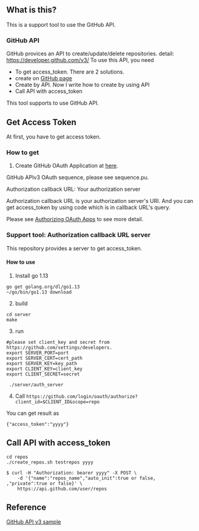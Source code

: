## What is this?
This is a support tool to use the GitHub API.

### GitHub API

GitHub provices an API to create/update/delete repositories. detail: https://developer.github.com/v3/
To use this API, you need 
- To get access_token. There are 2 solutions.
 - create on [GitHub page](https://github.com/settings/tokens/new)
 - Create by API. Now I write how to create by using API
- Call API with access_token

This tool supports to use GitHub API.

## Get Access Token

At first, you have to get access token.

### How to get

1. Create GitHub OAuth Application at [here](https://github.com/settings/applications/new).

GitHub APIv3 OAuth sequence, please see sequence.pu.

Authorization callback URL: Your authorization server

Authorization callback URL is your authorization server's URI.
And you can get access_token by using code which is in callback URL's query.

Please see [Authorizing OAuth Apps](https://developer.github.com/apps/building-oauth-apps/authorizing-oauth-apps/) to see more detail.

### Support tool: Authorization callback URL server

This repository provides a server to get access_token.
#### How to use

1. Install go 1.13

```
go get golang.org/dl/go1.13
~/go/bin/go1.13 download
```

2. build

```
cd server
make
```

3. run

```
#please set client_key and secret from  https://github.com/settings/developers.
export SERVER_PORT=port
export SERVER_CERT=cert_path
export SERVER_KEY=key_path
export CLIENT_KEY=client_key
export CLIENT_SECRET=secret

 ./server/auth_server
```

4. Call `https://github.com/login/oauth/authorize?client_id=$CLIENT_ID&scope=repo`

You can get result as 

```
{"access_token":"yyyy"}
```

## Call API with access_token

```
cd repos
./create_repos.sh testrepos yyyy
```

```
$ curl -H "Authorization: bearer yyyy" -X POST \
    -d '{"name":"repos_name","auto_init":true or false, ,"private":true or false}' \
    https://api.github.com/user/repos
```

## Reference

[GitHub API v3 sample](https://qiita.com/ngs/items/34e51186a485c705ffdb)

